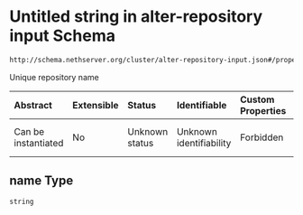 # Untitled string in alter-repository input Schema

```txt
http://schema.nethserver.org/cluster/alter-repository-input.json#/properties/name
```

Unique repository name

| Abstract            | Extensible | Status         | Identifiable            | Custom Properties | Additional Properties | Access Restrictions | Defined In                                                                                 |
| :------------------ | :--------- | :------------- | :---------------------- | :---------------- | :-------------------- | :------------------ | :----------------------------------------------------------------------------------------- |
| Can be instantiated | No         | Unknown status | Unknown identifiability | Forbidden         | Allowed               | none                | [alter-repository-input.json*](cluster/alter-repository-input.json "open original schema") |

## name Type

`string`
